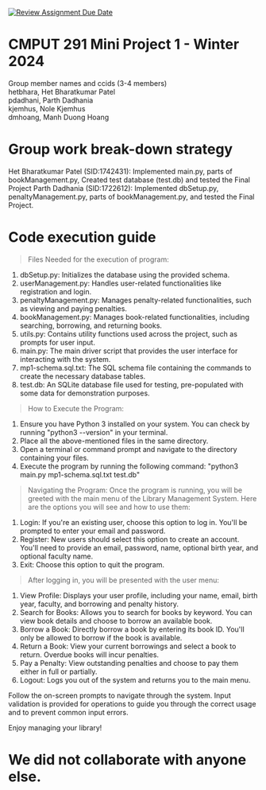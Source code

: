 [![Review Assignment Due Date](https://classroom.github.com/assets/deadline-readme-button-24ddc0f5d75046c5622901739e7c5dd533143b0c8e959d652212380cedb1ea36.svg)](https://classroom.github.com/a/50dc0VUx)
# CMPUT 291 Mini Project 1 - Winter 2024  
Group member names and ccids (3-4 members)  
  hetbhara, Het Bharatkumar Patel  
  pdadhani, Parth Dadhania  
  kjemhus, Nole Kjemhus  
  dmhoang, Manh Duong Hoang

# Group work break-down strategy
Het Bharatkumar Patel (SID:1742431): Implemented main.py, parts of bookManagement.py, Created test database (test.db) and tested the Final Project
Parth Dadhania        (SID:1722612): Implemented dbSetup.py, penaltyManagement.py, parts of bookManagement.py, and tested the Final Project.

# Code execution guide
> Files Needed for the execution of program:
1. dbSetup.py: Initializes the database using the provided schema.
2. userManagement.py: Handles user-related functionalities like registration and login.
3. penaltyManagement.py: Manages penalty-related functionalities, such as viewing and paying penalties.
4. bookManagement.py: Manages book-related functionalities, including searching, borrowing, and returning books.
5. utils.py: Contains utility functions used across the project, such as prompts for user input.
6. main.py: The main driver script that provides the user interface for interacting with the system.
7. mp1-schema.sql.txt: The SQL schema file containing the commands to create the necessary database tables.
8. test.db: An SQLite database file used for testing, pre-populated with some data for demonstration purposes.

> How to Execute the Program:
1. Ensure you have Python 3 installed on your system. You can check by running "python3 --version" in your terminal.
2. Place all the above-mentioned files in the same directory.
3. Open a terminal or command prompt and navigate to the directory containing your files.
4. Execute the program by running the following command: "python3 main.py mp1-schema.sql.txt test.db"

> Navigating the Program:
Once the program is running, you will be greeted with the main menu of the Library Management System. Here are the options you will see and how to use them:
1. Login: If you're an existing user, choose this option to log in. You'll be prompted to enter your email and password.
2. Register: New users should select this option to create an account. You'll need to provide an email, password, name, optional birth year, and optional faculty name.
4. Exit: Choose this option to quit the program.

> After logging in, you will be presented with the user menu:
1. View Profile: Displays your user profile, including your name, email, birth year, faculty, and borrowing and penalty history.
2. Search for Books: Allows you to search for books by keyword. You can view book details and choose to borrow an available book.
3. Borrow a Book: Directly borrow a book by entering its book ID. You'll only be allowed to borrow if the book is available.
4. Return a Book: View your current borrowings and select a book to return. Overdue books will incur penalties.
5. Pay a Penalty: View outstanding penalties and choose to pay them either in full or partially.
6. Logout: Logs you out of the system and returns you to the main menu.

Follow the on-screen prompts to navigate through the system. Input validation is provided for operations to guide you through the correct usage and to prevent common input errors.

Enjoy managing your library!

# We did not collaborate with anyone else.